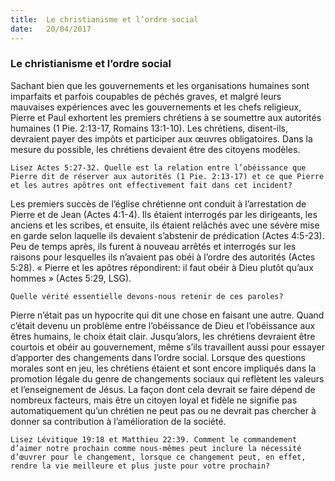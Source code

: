 ```yaml
---
title:  Le christianisme et l’ordre social
date:   20/04/2017
---
```


### Le christianisme et l’ordre social 

Sachant bien que les gouvernements et les organisations humaines sont imparfaits et parfois coupables de péchés graves, et malgré leurs mauvaises expériences avec les gouvernements et les chefs religieux, Pierre et Paul exhortent les premiers chrétiens à se soumettre aux autorités humaines (1 Pie. 2:13-17, Romains 13:1-10). Les chrétiens, disent-ils, devraient payer des impôts et participer aux œuvres obligatoires. Dans la mesure du possible, les chrétiens devaient être des citoyens modèles. 

`Lisez Actes 5:27-32. Quelle est la relation entre l’obéissance que Pierre dit de réserver aux autorités (1 Pie. 2:13-17) et ce que Pierre et les autres apôtres ont effectivement fait dans cet incident?` 

Les premiers succès de l’église chrétienne ont conduit à l’arrestation de Pierre et de Jean (Actes 4:1-4). Ils étaient interrogés par les dirigeants, les anciens et les scribes, et ensuite, ils étaient relâchés avec une sévère mise en garde selon laquelle ils devaient s’abstenir de prédication (Actes 4:5-23). Peu de temps après, ils furent à nouveau arrêtés et interrogés sur les raisons pour lesquelles ils n’avaient pas obéi à l’ordre des autorités (Actes 5:28). « Pierre et les apôtres répondirent: il faut obéir à Dieu plutôt qu’aux hommes » (Actes 5:29, LSG). 

`Quelle vérité essentielle devons-nous retenir de ces paroles?` 

Pierre  n’était pas un hypocrite qui dit une chose en faisant une autre. Quand c’était devenu un problème entre l’obéissance de Dieu et l’obéissance aux êtres humains, le choix était clair. Jusqu’alors, les chrétiens devraient être courtois et obéir au gouvernement, même s’ils travaillent aussi pour essayer d’apporter des changements dans l’ordre social. Lorsque des questions morales sont en jeu, les chrétiens étaient et sont encore impliqués dans la promotion légale du genre de changements sociaux qui reflètent les valeurs et l’enseignement de Jésus. La façon dont cela devrait se faire dépend de nombreux facteurs, mais être un citoyen loyal et fidèle ne signifie pas automatiquement qu’un chrétien ne peut pas ou ne devrait pas chercher à donner sa contribution à l’amélioration de la société. 

`Lisez Lévitique 19:18 et Matthieu 22:39. Comment le commandement d’aimer notre prochain comme nous-mêmes peut inclure la nécessité d’œuvrer pour le changement, lorsque ce changement peut, en effet, rendre la vie meilleure et plus juste pour votre prochain?` 
